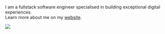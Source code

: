 I am a fullstack software engineer specialised in building exceptional digital experiences.  
Learn more about me on my [website](https://marieloumar-website.vercel.app/).

[![](https://img.shields.io/badge/linkedin-%230077B5.svg?style=for-the-badge&logo=linkedin)](https://www.linkedin.com/in/marieloumar/)
